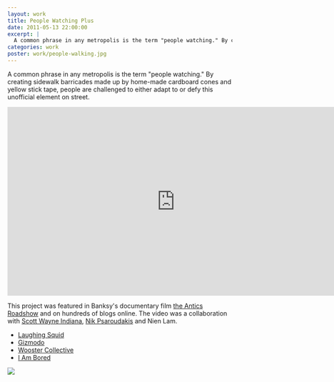 ```yaml
---
layout: work
title: People Watching Plus
date: 2011-05-13 22:00:00
excerpt: |
  A common phrase in any metropolis is the term "people watching." By creating sidewalk barricades made up by home-made cardboard cones and yellow stick tape, people are challenged to either adapt to or defy this unofficial element on street. This project was a collaboration with Scott Wayne Indiana, Nik Psaroudakis, and Nien Lam.
categories: work
poster: work/people-walking.jpg
---
```


A common phrase in any metropolis is the term "people watching." By creating sidewalk barricades made up by home-made cardboard cones and yellow stick tape, people are challenged to either adapt to or defy this unofficial element on street.

<div class="wide-750">
  <iframe src="https://player.vimeo.com/video/11126782?title=0&amp;byline=0&amp;portrait=0" width="750" height="423" frameborder="0"> </iframe>
</div>

This project was featured in Banksy's documentary film [the Antics Roadshow](http://www.imdb.com/title/tt2054815/) and on hundreds of blogs online. The video was a collaboration with [Scott Wayne Indiana](http://www.39forks.com), [Nik Psaroudakis](http://www.addictivelabs.com/) and Nien Lam.

* [Laughing Squid](http://laughingsquid.com/people-watching-plus-directing-the-flow-of-people-on-a-sidewalk)
* [Gizmodo](http://gizmodo.com/5688489/interactive-people-watching)
* [Wooster Collective](http://www.woostercollective.com/post/people-watching)
* [I Am Bored](http://www.i-am-bored.com/bored_link.cfm?link_id=54270)

<div class="wide-750">
  <img src="{% asset_path work/people-walking.jpg %}" />
</div>
